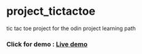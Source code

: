 # project_tictactoe
tic tac toe project for the odin project learning path

### Click for demo : [Live demo](https://raw.githack.com/spirolina/project_tictactoe/master/index.html "Live demo")
